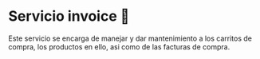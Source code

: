 # Servicio invoice  :page_with_curl:

Este servicio se encarga de manejar y dar mantenimiento a los carritos de compra, los productos en ello, asi como de las facturas de compra.